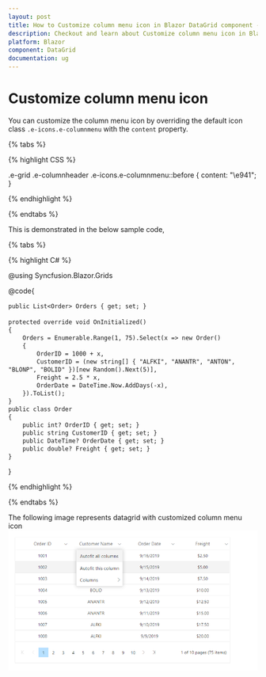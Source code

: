 ```yaml
---
layout: post
title: How to Customize column menu icon in Blazor DataGrid component - Syncfusion
description: Checkout and learn about Customize column menu icon in Blazor DataGrid component of Syncfusion, and more details
platform: Blazor
component: DataGrid
documentation: ug
---
```


# Customize column menu icon

You can customize the column menu icon by overriding the default icon class `.e-icons.e-columnmenu` with the `content` property.

{% tabs %}

{% highlight CSS %}

.e-grid .e-columnheader .e-icons.e-columnmenu::before {
    content: "\e941";
}

{% endhighlight %}

{% endtabs  %}

This is demonstrated in the below sample code,

{% tabs %}

{% highlight C# %}

@using Syncfusion.Blazor.Grids

<SfGrid DataSource="@Orders" AllowPaging="true" ShowColumnMenu="true">
    <GridPageSettings PageSize="8"></GridPageSettings>
    <GridColumns>
        <GridColumn Field=@nameof(Order.OrderID) HeaderText="Order ID" TextAlign="TextAlign.Center" Width="120"></GridColumn>
        <GridColumn Field=@nameof(Order.CustomerID) HeaderText="Customer Name" TextAlign="TextAlign.Center" Width="120"></GridColumn>
        <GridColumn Field=@nameof(Order.OrderDate) HeaderText=" Order Date" Format="d" Type=ColumnType.Date TextAlign="TextAlign.Center" Width="120"></GridColumn>
        <GridColumn Field=@nameof(Order.Freight) HeaderText="Freight" Format="C2" TextAlign="TextAlign.Center" Width="120"></GridColumn>
    </GridColumns>
</SfGrid>

@code{

    public List<Order> Orders { get; set; }

    protected override void OnInitialized()
    {
        Orders = Enumerable.Range(1, 75).Select(x => new Order()
        {
            OrderID = 1000 + x,
            CustomerID = (new string[] { "ALFKI", "ANANTR", "ANTON", "BLONP", "BOLID" })[new Random().Next(5)],
            Freight = 2.5 * x,
            OrderDate = DateTime.Now.AddDays(-x),
        }).ToList();
    }
    public class Order
    {
        public int? OrderID { get; set; }
        public string CustomerID { get; set; }
        public DateTime? OrderDate { get; set; }
        public double? Freight { get; set; }
    }
}

<style>
    .e-grid .e-columnheader .e-icons.e-columnmenu::before {
        .content: "\e84f";
    }
</style>

{% endhighlight %}

{% endtabs  %}

The following image represents datagrid with customized column menu icon
![Customize column menu icon](../images/customize-column-menu-icon.png)